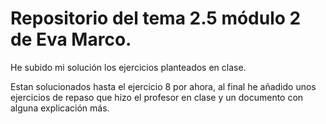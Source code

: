 # Repositorio del tema 2.5 módulo 2 de Eva Marco.

He subido mi solución  los ejercicios planteados en clase.

Estan solucionados hasta el ejercicio 8 por ahora, al final he añadido unos ejercicios de repaso que hizo el profesor en clase y un documento con alguna explicación más.
